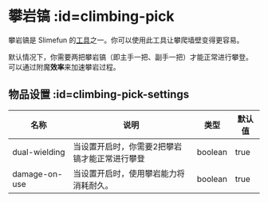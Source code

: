 # 攀岩镐 :id=climbing-pick

攀岩镐是 Slimefun 的[工具](/Tools)之一。你可以使用此工具让攀爬墙壁变得更容易。
 
默认情况下，你需要两把攀岩镐（即主手一把、副手一把）才能正常进行攀登。  
可以通过附魔**效率**来加速攀岩过程。

## 物品设置 :id=climbing-pick-settings

| 名称          | 说明                                                                  | 类型    | 默认值 |
| ------------- | ---------------------------------------------------------------------------- | ------- | ------------- |
| dual-wielding | 当设置开启时，你需要2把攀岩镐才能正常进行攀登 | boolean | true          |
| damage-on-use | 当设置开启时，使用攀岩能力将消耗耐久。 | boolean | true          |